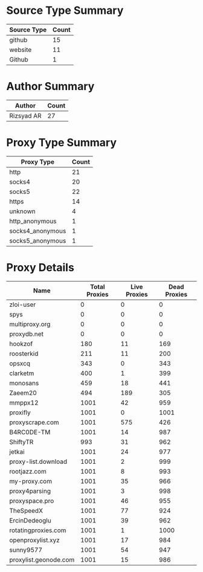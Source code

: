 # Source Type Summary

| Source Type | Count |
|-------------|-------|
| github | 15 |
| website | 11 |
| Github | 1 |


# Author Summary

| Author | Count |
|--------|-------|
| Rizsyad AR | 27 |


# Proxy Type Summary

| Proxy Type | Count |
|------------|-------|
| http | 21 |
| socks4 | 20 |
| socks5 | 22 |
| https | 14 |
| unknown | 4 |
| http_anonymous | 1 |
| socks4_anonymous | 1 |
| socks5_anonymous | 1 |


# Proxy Details

| Name | Total Proxies | Live Proxies | Dead Proxies |
|------|---------------|--------------|---------------|
| zloi-user | 0 | 0 | 0 |
| spys | 0 | 0 | 0 |
| multiproxy.org | 0 | 0 | 0 |
| proxydb.net | 0 | 0 | 0 |
| hookzof | 180 | 11 | 169 |
| roosterkid | 211 | 11 | 200 |
| opsxcq | 343 | 0 | 343 |
| clarketm | 400 | 1 | 399 |
| monosans | 459 | 18 | 441 |
| Zaeem20 | 494 | 189 | 305 |
| mmppx12 | 1001 | 42 | 959 |
| proxifly | 1001 | 0 | 1001 |
| proxyscrape.com | 1001 | 575 | 426 |
| B4RC0DE-TM | 1001 | 14 | 987 |
| ShiftyTR | 993 | 31 | 962 |
| jetkai | 1001 | 24 | 977 |
| proxy-list.download | 1001 | 2 | 999 |
| rootjazz.com | 1001 | 8 | 993 |
| my-proxy.com | 1001 | 35 | 966 |
| proxy4parsing | 1001 | 3 | 998 |
| proxyspace.pro | 1001 | 46 | 955 |
| TheSpeedX | 1001 | 77 | 924 |
| ErcinDedeoglu | 1001 | 39 | 962 |
| rotatingproxies.com | 1001 | 1 | 1000 |
| openproxylist.xyz | 1001 | 17 | 984 |
| sunny9577 | 1001 | 54 | 947 |
| proxylist.geonode.com | 1001 | 15 | 986 |

